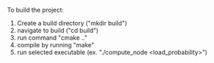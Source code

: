 To build the project:

1. Create a build directory ("mkdir build")
2. navigate to build ("cd build")
3. run command "cmake .."
4. compile by running "make"
5. run selected executable (ex. "./compute_node <port> <load_probability>")